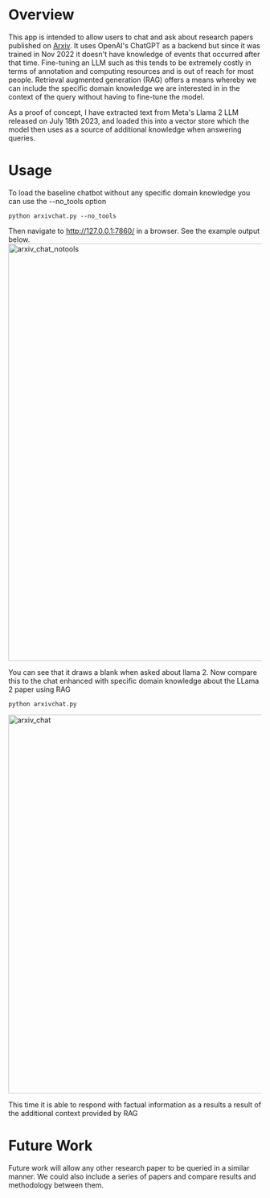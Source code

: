 # Overview 

This app is intended to allow users to chat and ask about research papers published on [Arxiv](arxiv.org). It uses OpenAI's ChatGPT as a backend but since it was trained in Nov 2022 it doesn't have knowledge of events that occurred after that time. Fine-tuning an LLM such as this tends to be extremely costly in terms of annotation and computing resources and is out of reach for most people. Retrieval augmented generation (RAG) offers a means whereby we can include the specific domain knowledge we are interested in in the context of the query without having to fine-tune the model.

As a proof of concept, I have extracted text from Meta's Llama 2 LLM released on July 18th 2023, and loaded this into a vector store which the model then uses as a source of additional knowledge when answering queries. 

# Usage 

To load the baseline chatbot without any specific domain knowledge you can use the --no_tools option
```
python arxivchat.py --no_tools
```
Then navigate to http://127.0.0.1:7860/ in a browser. See the example output below.
<img width="831" alt="arxiv_chat_notools" src="https://github.com/kweston/langchain_sandbox/assets/1307463/14526979-ded7-4e6b-9877-373b45d39d5c">


You can see that it draws a blank when asked about llama 2. Now compare this to the chat enhanced with specific domain knowledge about the LLama 2 paper using RAG
```
python arxivchat.py
```

<img width="754" alt="arxiv_chat" src="https://github.com/kweston/langchain_sandbox/assets/1307463/ef8d44d9-dc41-4e20-bf6e-f3b696294f9a">

This time it is able to respond with factual information as a results a result of the additional context provided by RAG

# Future Work

Future work will allow any other research paper to be queried in a similar manner. We could also include a series of papers and compare results and methodology between them.


